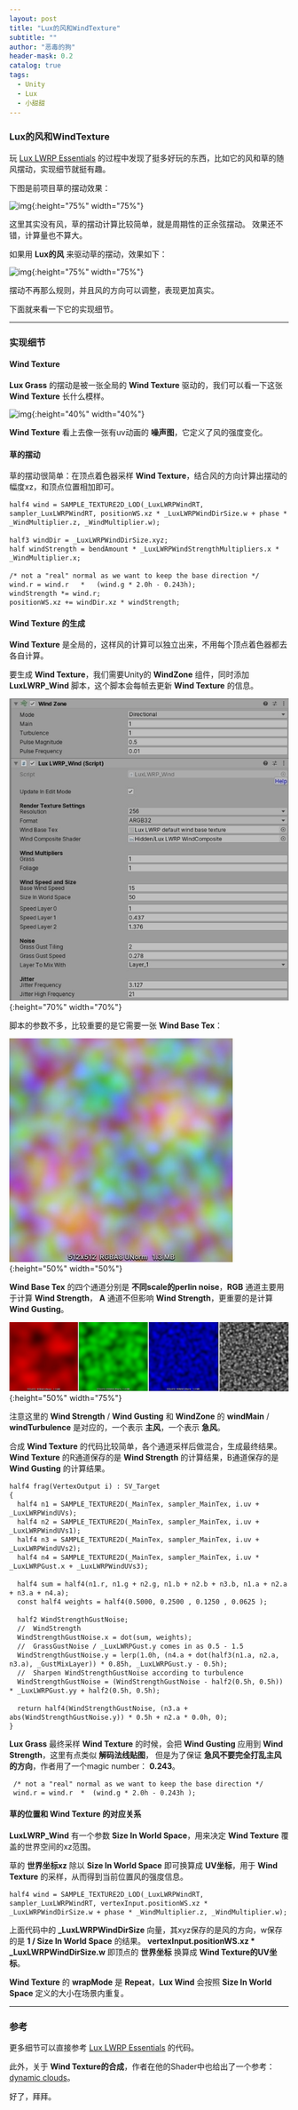 ```yaml
---
layout: post
title: "Lux的风和WindTexture"
subtitle: ""
author: "恶毒的狗"
header-mask: 0.2
catalog: true
tags:
  - Unity
  - Lux
  - 小甜甜
---
```


### Lux的风和WindTexture

玩 [Lux LWRP Essentials](https://assetstore.unity.com/packages/vfx/shaders/lux-lwrp-essentials-150355?aid=1101l85Tr) 的过程中发现了挺多好玩的东西，比如它的风和草的随风摆动，实现细节就挺有趣。

下图是前项目草的摆动效果：

![img](/img/lux-wind/screenshot2.gif){:height="75%" width="75%"}

这里其实没有风，草的摆动计算比较简单，就是周期性的正余弦摆动。 效果还不错，计算量也不算大。

如果用 **Lux的风** 来驱动草的摆动，效果如下：

![img](/img/lux-wind/screenshot1.gif){:height="75%" width="75%"}

摆动不再那么规则，并且风的方向可以调整，表现更加真实。

下面就来看一下它的实现细节。

---

### 实现细节

#### Wind Texture

**Lux Grass** 的摆动是被一张全局的 **Wind Texture** 驱动的，我们可以看一下这张 **Wind Texture** 长什么模样。

![img](/img/lux-wind/screenshot3.gif){:height="40%" width="40%"}

**Wind Texture** 看上去像一张有uv动画的 **噪声图**，它定义了风的强度变化。 

#### 草的摆动

草的摆动很简单：在顶点着色器采样 **Wind Texture**，结合风的方向计算出摆动的幅度xz，和顶点位置相加即可。

```
half4 wind = SAMPLE_TEXTURE2D_LOD(_LuxLWRPWindRT, sampler_LuxLWRPWindRT, positionWS.xz * _LuxLWRPWindDirSize.w + phase * _WindMultiplier.z, _WindMultiplier.w);                

half3 windDir = _LuxLWRPWindDirSize.xyz;
half windStrength = bendAmount * _LuxLWRPWindStrengthMultipliers.x * _WindMultiplier.x;

/* not a "real" normal as we want to keep the base direction */
wind.r = wind.r   *   (wind.g * 2.0h - 0.243h);
windStrength *= wind.r;
positionWS.xz += windDir.xz * windStrength;
```

#### Wind Texture 的生成

**Wind Texture** 是全局的，这样风的计算可以独立出来，不用每个顶点着色器都去各自计算。

要生成 **Wind Texture**，我们需要Unity的 **WindZone** 组件，同时添加 **LuxLWRP_Wind** 脚本，这个脚本会每帧去更新 **Wind Texture** 的信息。

![img](/img/lux-wind/screenshot4.jpg){:height="70%" width="70%"}

脚本的参数不多，比较重要的是它需要一张 **Wind Base Tex**：

![img](/img/lux-wind/screenshot5.jpg){:height="50%" width="50%"}

**Wind Base Tex** 的四个通道分别是 **不同scale的perlin noise**，**RGB** 通道主要用于计算 **Wind Strength**， **A** 通道不但影响 **Wind Strength**，更重要的是计算 **Wind Gusting**。

![img](/img/lux-wind/screenshot6.jpg){:height="50%" width="75%"}

注意这里的 **Wind Strength** / **Wind Gusting** 和 **WindZone** 的 **windMain** / **windTurbulence** 是对应的，一个表示 **主风**，一个表示 **急风**。

合成 **Wind Texture** 的代码比较简单，各个通道采样后做混合，生成最终结果。 **Wind Texture** 的R通道保存的是 **Wind Strength** 的计算结果，B通道保存的是 **Wind Gusting** 的计算结果。

```
half4 frag(VertexOutput i) : SV_Target 
{
  half4 n1 = SAMPLE_TEXTURE2D(_MainTex, sampler_MainTex, i.uv + _LuxLWRPWindUVs);
  half4 n2 = SAMPLE_TEXTURE2D(_MainTex, sampler_MainTex, i.uv + _LuxLWRPWindUVs1);
  half4 n3 = SAMPLE_TEXTURE2D(_MainTex, sampler_MainTex, i.uv + _LuxLWRPWindUVs2); 
  half4 n4 = SAMPLE_TEXTURE2D(_MainTex, sampler_MainTex, i.uv * _LuxLWRPGust.x + _LuxLWRPWindUVs3);

  half4 sum = half4(n1.r, n1.g + n2.g, n1.b + n2.b + n3.b, n1.a + n2.a + n3.a + n4.a);
  const half4 weights = half4(0.5000, 0.2500 , 0.1250 , 0.0625 );
                
  half2 WindStrengthGustNoise;
  //  WindStrength
  WindStrengthGustNoise.x = dot(sum, weights);
  //  GrassGustNoise / _LuxLWRPGust.y comes in as 0.5 - 1.5                                 
  WindStrengthGustNoise.y = lerp(1.0h, (n4.a + dot(half3(n1.a, n2.a, n3.a), _GustMixLayer)) * 0.85h, _LuxLWRPGust.y - 0.5h);
  //  Sharpen WindStrengthGustNoise according to turbulence
  WindStrengthGustNoise = (WindStrengthGustNoise - half2(0.5h, 0.5h)) * _LuxLWRPGust.yy + half2(0.5h, 0.5h);

  return half4(WindStrengthGustNoise, (n3.a + abs(WindStrengthGustNoise.y)) * 0.5h + n2.a * 0.0h, 0);
}

```

**Lux Grass** 最终采样 **Wind Texture** 的时候，会把 **Wind Gusting** 应用到 **Wind Strength**，这里有点类似 **解码法线贴图**， 但是为了保证 **急风不要完全打乱主风的方向**，作者用了一个magic number： **0.243**。

```
 /* not a "real" normal as we want to keep the base direction */ 
 wind.r = wind.r  *  (wind.g * 2.0h - 0.243h );
```

#### 草的位置和 **Wind Texture** 的对应关系 

**LuxLWRP_Wind** 有一个参数 **Size In World Space**，用来决定 **Wind Texture** 覆盖的世界空间的xz范围。 

草的 **世界坐标xz** 除以 **Size In World Space** 即可换算成 **UV坐标**，用于 **Wind Texture** 的采样，从而得到当前位置风的强度信息。

```
half4 wind = SAMPLE_TEXTURE2D_LOD(_LuxLWRPWindRT, sampler_LuxLWRPWindRT, vertexInput.positionWS.xz * _LuxLWRPWindDirSize.w + phase * _WindMultiplier.z, _WindMultiplier.w);

```

上面代码中的 **_LuxLWRPWindDirSize** 向量，其xyz保存的是风的方向，w保存的是 **1 / Size In World Space** 的结果。 **vertexInput.positionWS.xz * _LuxLWRPWindDirSize.w** 即顶点的 **世界坐标** 换算成 **Wind Texture的UV坐标**。

**Wind Texture** 的 **wrapMode** 是 **Repeat**，**Lux Wind** 会按照 **Size In World Space** 定义的大小在场景内重复。

---


### 参考

更多细节可以直接参考 [Lux LWRP Essentials](https://assetstore.unity.com/packages/vfx/shaders/lux-lwrp-essentials-150355?aid=1101l85Tr) 的代码。

此外，关于 **Wind Texture的合成**，作者在他的Shader中也给出了一个参考：[dynamic clouds](http://www.iquilezles.org/www/articles/dynclouds/dynclouds.htm)。

好了，拜拜。



